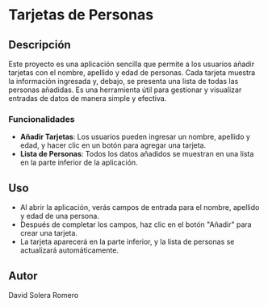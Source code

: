 # Tarjetas de Personas

## Descripción
Este proyecto es una aplicación sencilla que permite a los usuarios añadir tarjetas con el nombre, apellido y edad de personas. Cada tarjeta muestra la información ingresada y, debajo, se presenta una lista de todas las personas añadidas. Es una herramienta útil para gestionar y visualizar entradas de datos de manera simple y efectiva.

### Funcionalidades
- **Añadir Tarjetas**: Los usuarios pueden ingresar un nombre, apellido y edad, y hacer clic en un botón para agregar una tarjeta.
- **Lista de Personas**: Todos los datos añadidos se muestran en una lista en la parte inferior de la aplicación.

## Uso
- Al abrir la aplicación, verás campos de entrada para el nombre, apellido y edad de una persona.
- Después de completar los campos, haz clic en el botón "Añadir" para crear una tarjeta.
- La tarjeta aparecerá en la parte inferior, y la lista de personas se actualizará automáticamente.

## Autor
David Solera Romero
